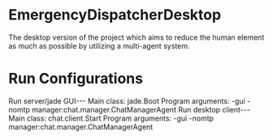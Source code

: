 # EmergencyDispatcherDesktop
The desktop version of the project which aims to reduce the human element as much as possible by utilizing a multi-agent system.

# Run Configurations
Run server/jade GUI---  Main class: jade.Boot Program arguments: -gui -nomtp manager:chat.manager.ChatManagerAgent
Run desktop client---  Main class: chat.client.Start Program arguments: -gui -nomtp manager:chat.manager.ChatManagerAgent
